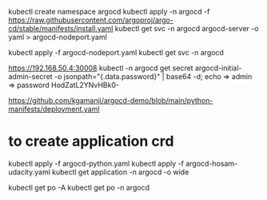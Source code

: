 kubectl create namespace argocd
kubectl apply -n argocd -f https://raw.githubusercontent.com/argoproj/argo-cd/stable/manifests/install.yaml
kubectl get svc -n argocd argocd-server -o yaml > argocd-nodeport.yaml
<!-- 
apiVersion: v1
kind: Service
metadata:
  annotations:
  labels:    app.kubernetes.io/component: server    app.kubernetes.io/name: argocd-server
    app.kubernetes.io/part-of: argocd
  name: argocd-server-nodeport
  namespace: argocd
spec: 
  ports:
  - name: http
    port: 80
    protocol: TCP
    targetPort: 8080
    nodePort: 30007
  - name: https
    port: 443
    protocol: TCP
    targetPort: 8080
    nodePort: 30008
  selector:
    app.kubernetes.io/name: argocd-server
  sessionAffinity: None
  type: NodePort 
status:
  loadBalancer: {} 
-->

kubectl apply -f argocd-nodeport.yaml
kubectl get svc -n argocd 

https://192.168.50.4:30008
kubectl -n argocd get secret argocd-initial-admin-secret -o jsonpath="{.data.password}" | base64 -d; echo
=> admin
=> password HodZatL2YNvHBk0-

https://github.com/kgamanji/argocd-demo/blob/main/python-manifests/deployment.yaml

# to create application crd
kubectl apply -f argocd-python.yaml
kubectl apply -f argocd-hosam-udacity.yaml
kubectl get application -n argocd -o wide

kubectl get po -A
kubectl get po -n argocd 